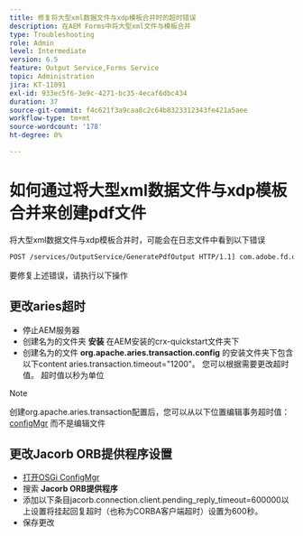 ```yaml
---
title: 修复将大型xml数据文件与xdp模板合并时的超时错误
description: 在AEM Forms中将大型xml文件与模板合并
type: Troubleshooting
role: Admin
level: Intermediate
version: 6.5
feature: Output Service,Forms Service
topic: Administration
jira: KT-11091
exl-id: 933ec5f6-3e9c-4271-bc35-4ecaf6dbc434
duration: 37
source-git-commit: f4c621f3a9caa8c2c64b8323312343fe421a5aee
workflow-type: tm+mt
source-wordcount: '178'
ht-degree: 0%

---
```


# 如何通过将大型xml数据文件与xdp模板合并来创建pdf文件

将大型xml数据文件与xdp模板合并时，可能会在日志文件中看到以下错误

```txt
POST /services/OutputService/GeneratePdfOutput HTTP/1.1] com.adobe.fd.output.internal.exception.OutputServiceException AEM_OUT_001_003:Unexpected Exception: client timeout reached org.omg.CORBA.TIMEOUT: client timeout reached
```

要修复上述错误，请执行以下操作

## 更改aries超时

* 停止AEM服务器
* 创建名为的文件夹 **安装** 在AEM安装的crx-quickstart文件夹下
* 创建名为的文件 **org.apache.aries.transaction.config** 的安装文件夹下包含以下content aries.transaction.timeout=&quot;1200&quot;。 您可以根据需要更改超时值。 超时值以秒为单位

>[!NOTE]
> 创建org.apache.aries.transaction配置后，您可以从以下位置编辑事务超时值： [configMgr](http://localhost:4502/system/console/configMgr) 而不是编辑文件


## 更改Jacorb ORB提供程序设置

* [打开OSGi ConfigMgr](http://localhost:4502/system/console/configMgr)
* 搜索 **Jacorb ORB提供程序**
* 添加以下条目jacorb.connection.client.pending_reply_timeout=600000以上设置将挂起回复超时（也称为CORBA客户端超时）设置为600秒。
* 保存更改
